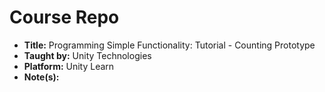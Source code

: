 # Course Repo

- **Title:** Programming Simple Functionality: Tutorial - Counting Prototype
- **Taught by:** Unity Technologies
- **Platform:** Unity Learn
- **Note(s):**
